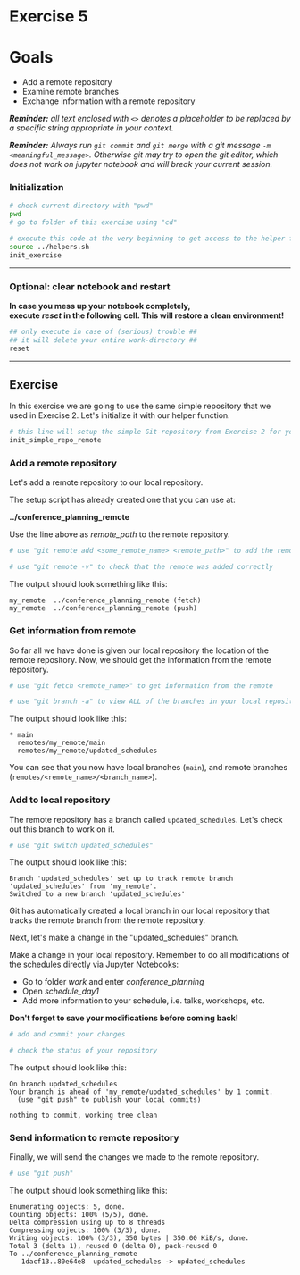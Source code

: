 # Exercise 5

# Goals
* Add a remote repository
* Examine remote branches
* Exchange information with a remote repository

_**Reminder:** all text enclosed with `<>` denotes a placeholder to be replaced by a specific string appropriate in your context._

_**Reminder:** Always run `git commit` and `git merge` with a git message `-m <meaningful_message>`. Otherwise git may try to open the git editor, which does not work on jupyter notebook and will break your current session._

### Initialization


```bash
# check current directory with "pwd"
pwd
# go to folder of this exercise using "cd"

```


```bash
# execute this code at the very beginning to get access to the helper functions
source ../helpers.sh
init_exercise
```

***
### Optional: clear notebook and restart
**In case you mess up your notebook completely,  
execute** ***reset*** **in the following cell. This will restore a clean environment!**



```bash
## only execute in case of (serious) trouble ##
## it will delete your entire work-directory ##
reset
```

***
## Exercise

In this exercise we are going to use the same simple repository that we used in Exercise 2. Let's initialize it with our helper function.   



```bash
# this line will setup the simple Git-repository from Exercise 2 for you
init_simple_repo_remote
```

### Add a remote repository

Let's add a remote repository to our local repository.  

The setup script has already created one that you can use at: 

**../conference_planning_remote**

Use the line above as *remote_path* to the remote repository.


```bash
# use "git remote add <some_remote_name> <remote_path>" to add the remote 

```


```bash
# use "git remote -v" to check that the remote was added correctly

```

The output should look something like this:
```
my_remote  ../conference_planning_remote (fetch)
my_remote  ../conference_planning_remote (push)
```

### Get information from remote

So far all we have done is given our local repository the location of the remote repository.  Now, we should get the information from the remote repository.





```bash
# use "git fetch <remote_name>" to get information from the remote

```


```bash
# use "git branch -a" to view ALL of the branches in your local repository

```

The output should look like this:
```
* main
  remotes/my_remote/main
  remotes/my_remote/updated_schedules
```

You can see that you now have local branches (`main`), and remote branches (`remotes/<remote_name>/<branch_name>`).  


### Add to local repository

The remote repository has a branch called `updated_schedules`.
Let's check out this branch to work on it.  


```bash
# use "git switch updated_schedules"

```

The output should look like this:
```
Branch 'updated_schedules' set up to track remote branch 'updated_schedules' from 'my_remote'.
Switched to a new branch 'updated_schedules'
```

Git has automatically created a local branch in our local repository that tracks the remote branch from the remote repository.  

Next, let's make a change in the "updated_schedules" branch.  

Make a change in your local repository.
Remember to do all modifications of the schedules directly via Jupyter Notebooks:
   * Go to folder *work* and enter *conference_planning*
   * Open *schedule_day1*
   * Add more information to your schedule, i.e. talks, workshops, etc.
   
**Don't forget to save your modifications before coming back!**


```bash
# add and commit your changes

```


```bash
# check the status of your repository

```

The output should look like this:
```
On branch updated_schedules
Your branch is ahead of 'my_remote/updated_schedules' by 1 commit.
  (use "git push" to publish your local commits)

nothing to commit, working tree clean
```

### Send information to remote repository

Finally, we will send the changes we made to the remote repository.  


```bash
# use "git push"  

```

The output should look something like this:

```
Enumerating objects: 5, done.
Counting objects: 100% (5/5), done.
Delta compression using up to 8 threads
Compressing objects: 100% (3/3), done.
Writing objects: 100% (3/3), 350 bytes | 350.00 KiB/s, done.
Total 3 (delta 1), reused 0 (delta 0), pack-reused 0
To ../conference_planning_remote
   1dacf13..80e64e8  updated_schedules -> updated_schedules
```


```bash

```
